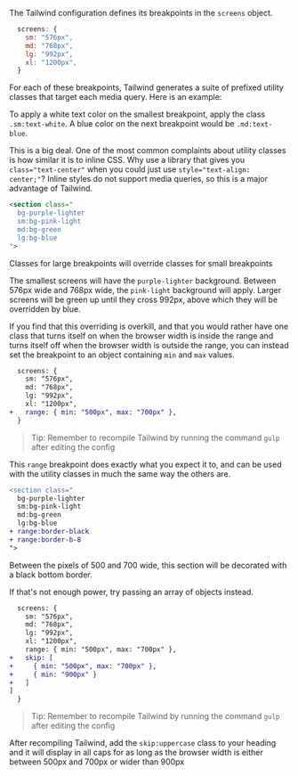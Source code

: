 The Tailwind configuration defines its breakpoints in the `screens` object.

```js
  screens: {
    sm: "576px",
    md: "768px",
    lg: "992px",
    xl: "1200px",
  }
```

For each of these breakpoints, Tailwind generates a suite of prefixed utility classes that target each media query. Here is an example:

To apply a white text color on the smallest breakpoint, apply the class `.sm:text-white`. A blue color on the next breakpoint would be `.md:text-blue`.

This is a big deal. One of the most common complaints about utility classes is how similar it is to inline CSS. Why use a library that gives you `class="text-center"` when you could just use `style="text-align: center;"`? Inline styles do not support media queries, so this is a major advantage of Tailwind.

```html
<section class="
  bg-purple-lighter
  sm:bg-pink-light
  md:bg-green
  lg:bg-blue
">
```

Classes for large breakpoints will override classes for small breakpoints

The smallest screens will have the `purple-lighter` background. Between 576px wide and 768px wide, the `pink-light` background will apply. Larger screens will be green up until they cross 992px, above which they will be overridden by blue.

If you find that this overriding is overkill, and that you would rather have one class that turns itself on when the browser width is inside the range and turns itself off when the browser width is outside the range, you can instead set the breakpoint to an object containing `min` and `max` values.

```diff
  screens: {
    sm: "576px",
    md: "768px",
    lg: "992px",
    xl: "1200px",
+   range: { min: "500px", max: "700px" },
  }
```

> Tip: Remember to recompile Tailwind by running the command `gulp` after editing the config

This `range` breakpoint does exactly what you expect it to, and can be used with the utility classes in much the same way the others are.

```diff
<section class="
  bg-purple-lighter
  sm:bg-pink-light
  md:bg-green
  lg:bg-blue
+ range:border-black
+ range:border-b-8
">
```

Between the pixels of 500 and 700 wide, this section will be decorated with a black bottom border. 

If that's not enough power, try passing an array of objects instead.

```diff
  screens: {
    sm: "576px",
    md: "768px",
    lg: "992px",
    xl: "1200px",
    range: { min: "500px", max: "700px" },
+   skip: [
+     { min: "500px", max: "700px" },
+     { min: "900px" }
+   ] 
]
  }
```

> Tip: Remember to recompile Tailwind by running the command `gulp` after editing the config

After recompiling Tailwind, add the `skip:uppercase` class to your heading and it will display in all caps for as long as the browser width is either between 500px and 700px or wider than 900px
